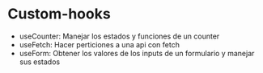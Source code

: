 # Custom-hooks

* useCounter: Manejar los estados y funciones de un counter
* useFetch: Hacer perticiones a una api con fetch
* useForm: Obtener los valores de los inputs de un formulario y manejar sus estados
